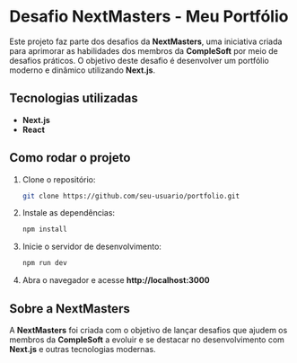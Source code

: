 # Desafio NextMasters - Meu Portfólio  

Este projeto faz parte dos desafios da **NextMasters**, uma iniciativa criada para aprimorar as habilidades dos membros da **CompleSoft** por meio de desafios práticos. O objetivo deste desafio é desenvolver um portfólio moderno e dinâmico utilizando **Next.js**.  

## Tecnologias utilizadas  
- **Next.js**  
- **React**  


## Como rodar o projeto  
1. Clone o repositório:  
   ```bash
   git clone https://github.com/seu-usuario/portfolio.git
   ```

2. Instale as dependências:  
   ```bash
   npm install
   ```
3. Inicie o servidor de desenvolvimento:  
   ```bash
   npm run dev
   ```
4. Abra o navegador e acesse **http://localhost:3000**  

## Sobre a NextMasters  
A **NextMasters** foi criada com o objetivo de lançar desafios que ajudem os membros da **CompleSoft** a evoluir e se destacar no desenvolvimento com **Next.js** e outras tecnologias modernas.  

